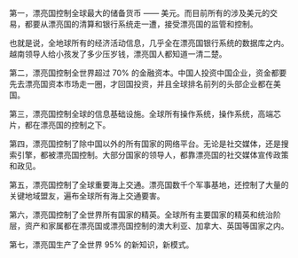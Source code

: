第一，漂亮国控制全球最大的储备货币 —— 美元。而目前所有的涉及美元的交易，都要从漂亮国的清算和银行系统走一遭，接受漂亮国的监管和控制。

也就是说，全地球所有的经济活动信息，几乎全在漂亮国银行系统的数据库之内。越南领导人给小孩发了多少压岁钱，漂亮国人都知道一清二楚。

第二，漂亮国控制全世界超过 70% 的金融资本。中国人投资中国企业，资金都要先去漂亮国资本市场走一圈，才回国投资，并且全球排名前列的头部企业都在美国。

第三，漂亮国控制全球的信息基础设施。全球所有操作系统，操作系统，高端芯片，都在漂亮国的控制之下。

第四，漂亮国控制了除中国以外的所有国家的网络平台。无论是社交媒体，还是搜索引擎，都被漂亮国控制。大部分国家的领导人，都靠漂亮国的社交媒体宣传政策和政见。

第五，漂亮国控制了全球重要海上交通。漂亮国数千个军事基地，还控制了大量的关键地域盟友，遍布全球所有海上交通要害。

第六，漂亮国控制了全世界所有国家的精英。全球所有主要国家的精英和统治阶层，资产和家属都在漂亮国或漂亮国控制的澳大利亚、加拿大、英国等国家之内。

第七，漂亮国生产了全世界 95% 的新知识，新模式。